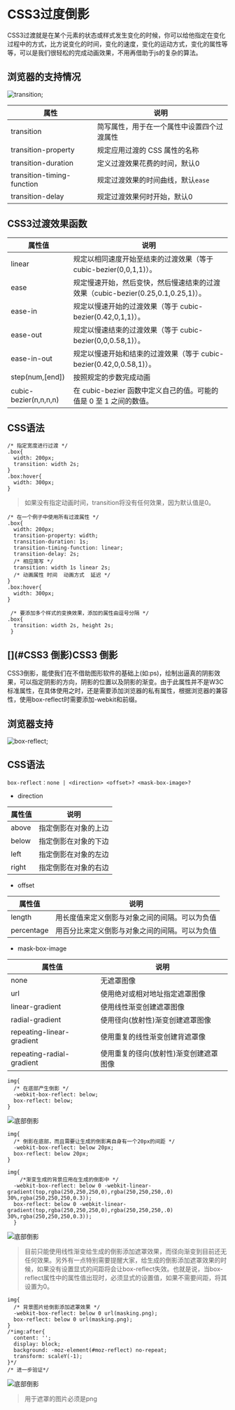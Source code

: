 # [](#CSS3过度倒影)CSS3过度倒影

CSS3过渡就是在某个元素的状态或样式发生变化的时候，你可以给他指定在变化过程中的方式，比方说变化的时间，变化的速度，变化的运动方式，变化的属性等等，可以是我们很轻松的完成动画效果，不用再借助于js的复杂的算法。

## [](#浏览器的支持情况)浏览器的支持情况

![transition](amWiki/images/transition.png);

| 属性 | 说明 |
| --- | --- |
| transition | 简写属性，用于在一个属性中设置四个过渡属性 |
| transition-property | 规定应用过渡的 CSS 属性的名称 |
| transition-duration | 定义过渡效果花费的时间，默认0 |
| transition-timing-function | 规定过渡效果的时间曲线，默认`ease` |
| transition-delay | 规定过渡效果何时开始，默认0 |

## [](#CSS3过渡效果函数)CSS3过渡效果函数

| 属性值 | 说明 |
| --- | --- |
| linear | 规定以相同速度开始至结束的过渡效果（等于 cubic-bezier(0,0,1,1)）。 |
| ease | 规定慢速开始，然后变快，然后慢速结束的过渡效果（cubic-bezier(0.25,0.1,0.25,1)）。 |
| ease-in | 规定以慢速开始的过渡效果（等于 cubic-bezier(0.42,0,1,1)）。 |
| ease-out | 规定以慢速结束的过渡效果（等于 cubic-bezier(0,0,0.58,1)）。 |
| ease-in-out | 规定以慢速开始和结束的过渡效果（等于 cubic-bezier(0.42,0,0.58,1)）。 |
| step(num,[end]) | 按照规定的步数完成动画 |
| cubic-bezier(n,n,n,n) | 在 cubic-bezier 函数中定义自己的值。可能的值是 0 至 1 之间的数值。 |

## [](#CSS语法)CSS语法

```
/* 指定宽度进行过渡 */
.box{
  width: 200px;
  transition: width 2s;
}
.box:hover{
  width: 300px;
}

```

> 如果没有指定动画时间，transition将没有任何效果，因为默认值是0。

```
/* 在一个例子中使用所有过渡属性 */
.box{
  width: 200px;
  transition-property: width;
  transition-duration: 1s;
  transition-timing-function: linear;
  transition-delay: 2s;
  /* 相应简写 */
  transition: width 1s linear 2s;
  /* 动画属性 时间  动画方式  延迟 */
}
.box:hover{
  width: 300px;
}

```

```
 /* 要添加多个样式的变换效果，添加的属性由逗号分隔 */
.box{
  transition: width 2s, height 2s;
 }

```

## [](#CSS3 倒影)CSS3 倒影

CSS3倒影，能使我们在不借助图形软件的基础上(如:ps)，绘制出逼真的阴影效果，可以指定阴影的方向，阴影的位置以及阴影的渐变。由于此属性并不是W3C标准属性，在具体使用之时，还是需要添加浏览器的私有属性，根据浏览器的兼容性，使用box-reflect时需要添加-webkit和前缀。

## [](#浏览器支持)浏览器支持

![box-reflect](amWiki/images/box-reflect.png);

## [](#CSS语法)CSS语法

`box-reflect：none | <direction> <offset>? <mask-box-image>?`

*   direction

| 属性值 | 说明 |
| --- | --- |
| above | 指定倒影在对象的上边 |
| below | 指定倒影在对象的下边 |
| left | 指定倒影在对象的左边 |
| right | 指定倒影在对象的右边 |

*   offset

| 属性值 | 说明 |
| --- | --- |
| length | 用长度值来定义倒影与对象之间的间隔。可以为负值 |
| percentage | 用百分比来定义倒影与对象之间的间隔。可以为负值 |

*   mask-box-image

| 属性值 | 说明 |
| --- | --- |
| none | 无遮罩图像 |
| url | 使用绝对或相对地址指定遮罩图像 |
| linear-gradient | 使用线性渐变创建遮罩图像 |
| radial-gradient | 使用径向(放射性)渐变创建遮罩图像 |
| repeating-linear-gradient | 使用重复的线性渐变创建背遮罩像 |
| repeating-radial-gradient | 使用重复的径向(放射性)渐变创建遮罩图像 |

```
img{
  /* 在底部产生倒影 */
  -webkit-box-reflect: below;
  box-reflect: below;
}

```

![底部倒影](amWiki/images/reflex.png)

```
img{
  /* 倒影在底部，而且需要让生成的倒影离自身有一个20px的间距 */
  -webkit-box-reflect: below 20px;
  box-reflect: below 20px;
}

```

```
img{
    /*渐变生成的背景应用在生成的倒影中 */
  -webkit-box-reflect: below 0 -webkit-linear-gradient(top,rgba(250,250,250,0),rgba(250,250,250,.0) 30%,rgba(250,250,250,0.3));
  box-reflect: below 0 -webkit-linear-gradient(top,rgba(250,250,250,0),rgba(250,250,250,.0) 30%,rgba(250,250,250,0.3));
  }

```

![底部倒影](amWiki/images/reflex-gradient.png)

> 目前只能使用线性渐变给生成的倒影添加遮罩效果，而径向渐变到目前还无任何效果。另外有一点特别需要提醒大家，给生成的倒影添加遮罩效果的时候，如果没有设置显式的间距<offset>将会让box-reflect失效。也就是说，当box-reflect属性中的<mask-box-image>属性值出现时，必须显式的设置<offset>值，如果不需要间距，将其设置为0。</offset></mask-box-image></offset>

```
img{
  /* 背景图片给倒影添加遮罩效果 */
  -webkit-box-reflect: below 0 url(masking.png);
  box-reflect: below 0 url(masking.png);
}  
/*img:after{
  content: '';
  display: block;
  background: -moz-element(#moz-reflect) no-repeat;
  transform: scaleY(-1);
}*/
/* 进一步验证*/

```

![底部倒影](amWiki/images/reflex-img.png)

> 用于遮罩的图片必须是png
